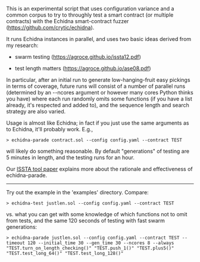 This is an experimental script that uses configuration variance and a common corpus to try to throughly test a smart contract (or multiple contracts) with the Echidna smart-contract fuzzer (https://github.com/crytic/echidna).

It runs Echidna instances in parallel, and uses two basic ideas derived from my research:

- swarm testing (https://agroce.github.io/issta12.pdf)

- test length matters (https://agroce.github.io/ase08.pdf)

In particular, after an initial run to generate low-hanging-fruit easy pickings in terms of coverage, future runs will consist of a number of parallel runs (determined by an --ncores argument or however many cores Python thinks you have) where each run randomly omits some functions (if you have a list already, it's respected and added to), and the sequence length and search strategy are also varied.

Usage is almost like Echidna; in fact if you just use the same arguments as to Echidna, it'll probably work.  E.g.,

```
> echidna-parade contract.sol --config config.yaml --contract TEST
```

will likely do something reasonable.  By default "generations" of testing are 5 minutes in length, and the testing runs for an hour.

Our [ISSTA tool paper](https://agroce.github.io/issta21.pdf) explains more about the rationale and effectiveness of echidna-parade.

-----------

Try out the example in the 'examples' directory.  Compare:

```
> echidna-test justlen.sol --config config.yaml --contract TEST
```

vs. what you can get with some knowledge of which functions not to omit from tests, and the same 120 seconds of testing with fast swarm generations:

```
> echidna-parade justlen.sol --config config.yaml --contract TEST --timeout 120 --initial_time 30 --gen_time 30 --ncores 8 --always "TEST.turn_on_length_checking()" "TEST.push_1()" "TEST.plus5()" "TEST.test_long_64()" "TEST.test_long_128()"
```

